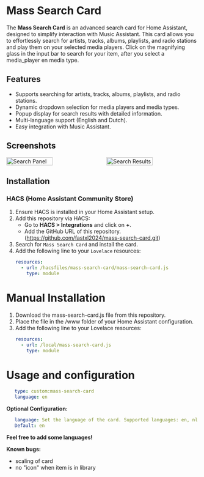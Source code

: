 # Mass Search Card

The **Mass Search Card** is an advanced search card for Home Assistant, designed to simplify interaction with Music Assistant. This card allows you to effortlessly search for artists, tracks, albums, playlists, and radio stations and play them on your selected media players.
Click on the magnifying glass in the input bar to search for your item, after you select a media_player en media type.

## Features

- Supports searching for artists, tracks, albums, playlists, and radio stations.
- Dynamic dropdown selection for media players and media types.
- Popup display for search results with detailed information.
- Multi-language support (English and Dutch).
- Easy integration with Music Assistant.

## Screenshots

<div style="display: flex; align-items: flex-start; gap: 20px;"> <img src="https://github.com/user-attachments/assets/25025169-a99e-4536-b930-e7b71fbe40a9" alt="Search Panel" width="50%"> <img src="https://github.com/user-attachments/assets/ce10cadf-bada-444a-87ea-a9d05f0a41db" alt="Search Results" width="50%"> </div>

## Installation

### HACS (Home Assistant Community Store)
1. Ensure HACS is installed in your Home Assistant setup.
2. Add this repository via HACS:
   - Go to **HACS > Integrations** and click on **+**.
   - Add the GitHub URL of this repository. (https://github.com/fastxl2024/mass-search-card.git)
3. Search for `Mass Search Card` and install the card.
4. Add the following line to your `Lovelace` resources:
   ```yaml
   resources:
     - url: /hacsfiles/mass-search-card/mass-search-card.js
       type: module

# Manual Installation
1. Download the mass-search-card.js file from this repository.
2. Place the file in the /www folder of your Home Assistant configuration.
3. Add the following line to your Lovelace resources:
   ```yaml
   resources:
     - url: /local/mass-search-card.js
       type: module

# Usage and configuration
   ````yaml
      type: custom:mass-search-card
      language: en
   ````
   **Optional Configuration:**
   ````yaml
      language: Set the language of the card. Supported languages: en, nl.
      Default: en
   ````

**Feel free to add some languages!**

**Known bugs:** 
- scaling of card
- no "icon" when item is in library
